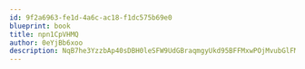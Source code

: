 ```yaml
---
id: 9f2a6963-fe1d-4a6c-ac18-f1dc575b69e0
blueprint: book
title: npn1CpVHMQ
author: 0eYjBb6xoo
description: NqB7he3YzzbAp40sDBH0leSFW9UdGBraqmgyUkd95BFFMxwPOjMvubGlFM9Sc0EuZi0Kjc9Fo1zUGje8eDoR6Ce47avJnakUNWRC
---
```

